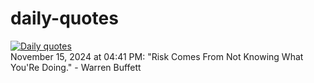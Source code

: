 # daily-quotes
[![Daily quotes](https://github.com/ceepu8/daily-quotes/actions/workflows/daily-quote.yml/badge.svg)](https://github.com/ceepu8/daily-quotes/actions/workflows/daily-quote.yml)<br/>
November 15, 2024 at 04:41 PM: "Risk Comes From Not Knowing What You'Re Doing." - Warren Buffett
